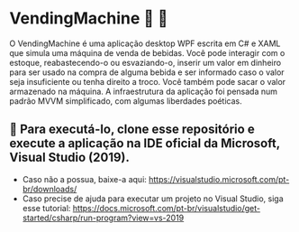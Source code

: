# VendingMachine :atm:  :wine_glass: 
O VendingMachine é uma aplicação desktop WPF escrita em C# e XAML que simula uma máquina de venda de bebidas. Você pode interagir com o estoque, reabastecendo-o ou esvaziando-o, inserir um valor em dinheiro para ser usado na compra de alguma bebida e ser informado caso o valor seja insuficiente ou tenha direito a troco. Você também pode sacar o valor armazenado na máquina. A infraestrutura da aplicação foi pensada num padrão MVVM simplificado, com algumas liberdades poéticas.

## :runner: Para executá-lo, clone esse repositório e execute a aplicação na IDE oficial da Microsoft, Visual Studio (2019). 
* Caso não a possua, baixe-a aqui: https://visualstudio.microsoft.com/pt-br/downloads/ 
* Caso precise de ajuda para executar um projeto no Visual Studio, siga esse tutorial: https://docs.microsoft.com/pt-br/visualstudio/get-started/csharp/run-program?view=vs-2019
